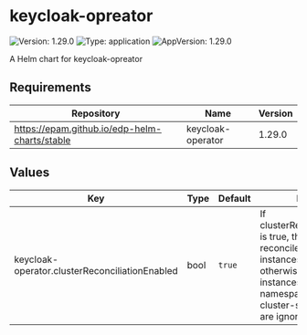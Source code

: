 # keycloak-opreator

![Version: 1.29.0](https://img.shields.io/badge/Version-1.29.0-informational?style=flat-square) ![Type: application](https://img.shields.io/badge/Type-application-informational?style=flat-square) ![AppVersion: 1.29.0](https://img.shields.io/badge/AppVersion-1.29.0-informational?style=flat-square)

A Helm chart for keycloak-opreator

## Requirements

| Repository | Name | Version |
|------------|------|---------|
| https://epam.github.io/edp-helm-charts/stable | keycloak-operator | 1.29.0 |

## Values

| Key | Type | Default | Description |
|-----|------|---------|-------------|
| keycloak-operator.clusterReconciliationEnabled | bool | `true` | If clusterReconciliationEnabled is true, the operator reconciles all Keycloak instances in the cluster;  otherwise, it only reconciles instances in the same namespace by default, and cluster-scoped resources are ignored. |

